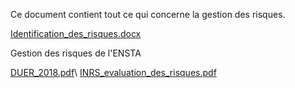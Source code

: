 Ce document contient tout ce qui concerne la gestion des risques.

[Identification_des_risques.docx](uploads/dbefa9440321dd35f4ba1267b8bec339/Identification_des_risques.docx)

Gestion des risques de l'ENSTA

[DUER_2018.pdf](uploads/b1ee1fca8ede19c9d56dc9bce8f846a2/DUER_2018.pdf)\\
[INRS_evaluation_des_risques.pdf](uploads/0eadafe18023d242671123e55c8e4365/INRS_evaluation_des_risques.pdf)